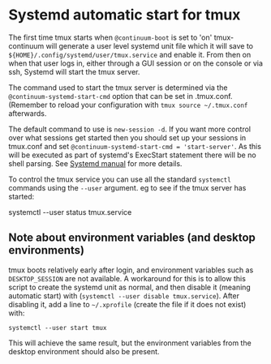 # Systemd automatic start for tmux

The first time tmux starts when `@continuum-boot` is set to 'on' tmux-continuum will generate a user level systemd unit file which it will save to `${HOME}/.config/systemd/user/tmux.service` and enable it. From then on when that user logs in, either through a GUI session or on the console or via ssh, Systemd will start the tmux server.

The command used to start the tmux server is determined via the `@continuum-systemd-start-cmd` option that can be set in .tmux.conf. (Remember to reload your configuration with `tmux source ~/.tmux.conf` afterwards.

The default command to use is `new-session -d`. If you want more control over what sessions get started then you should set up your sessions in tmux.conf and set `@continuum-systemd-start-cmd = 'start-server'`. As this will be executed as part of systemd's ExecStart statement there will be no shell parsing. See [Systemd manual](http://www.freedesktop.org/software/systemd/man/systemd.service.html#Command%20lines) for more details.

To control the tmux service you can use all the standard `systemctl` commands using the `--user` argument. eg to see if the tmux server has started:

  systemctl --user status tmux.service

## Note about environment variables (and desktop environments)

tmux boots relatively early after login, and environment variables such as `DESKTOP_SESSION` are not available. A workaround for this is to allow this script to create the systemd unit as normal, and then disable it (meaning automatic start) with (`systemctl --user disable tmux.service`). After disabling it, add a line to `~/.xprofile` (create the file if it does not exist) with:

```
systemctl --user start tmux
```

This will achieve the same result, but the environment variables from the desktop environment should also be present.
